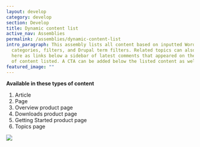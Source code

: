 ```yaml
---
layout: develop
category: develop
section: Develop
title: Dynamic content list
active_nav: Assemblies
permalink: /assemblies/dynamic-content-list
intro_paragraph: This assembly lists all content based on inputted WordPress
  categories, filters, and Drupal term filters. Related topics can also be added
  here as links below a sidebar of latest comments that appeared on the pieces
  of content listed. A CTA can be added below the listed content as well.
featured_image: ""
---
```

**Available in these types of content**

1. Article
2. Page
3. Overview product page
4. Downloads product page
5. Getting Started product page
6. Topics page

![](/design-manual/assets/uploads/dynamic-content-list-example.png)